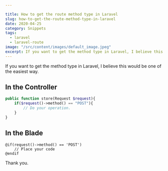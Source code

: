 ```yaml
---

title: How to get the route method type in Laravel
slug: how-to-get-the-route-method-type-in-laravel
date: 2020-04-25
category: Snippets
tags:
  - laravel
  - laravel-route
image: "/src/content/images/default_image.jpeg"
excerpt: If you want to get the method type in Laravel, I believe this would be one of the easiest way.
---
```


If you want to get the method type in Laravel, I believe this would be one of the easiest way.

## In the Controller

```php
public function store(Request $request){
	if($request()->method() == "POST"){
		// Do your operation.
	}
}
```

## In the Blade

```
@if(request()->method() == 'POST')
	// Place your code
@endif

```

Thank you.
